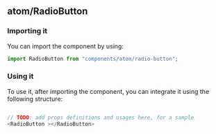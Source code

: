 ## atom/RadioButton

<!-- TODO: add a description here! -->

### Importing it

You can import the component by using:

```js
import RadioButton from "components/atom/radio-button";
```

### Using it

To use it, after importing the component, you can integrate it using the following structure:

```js

// TODO: add props definitions and usages here, for a sample
<RadioButton ></RadioButton>

```